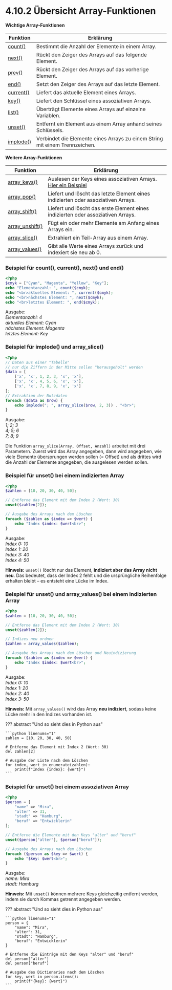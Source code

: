 # 4.10.2 Übersicht Array-Funktionen

**Wichtige Array-Funktionen**

| Funktion | Erklärung |
|----------|-----------|
| [count()](http://php.net/manual/de/function.count.php) | Bestimmt die Anzahl der Elemente in einem Array. |
| [next()](http://php.net/manual/de/function.next.php) | Rückt den Zeiger des Arrays auf das folgende Element. |
| [prev()](http://php.net/manual/de/function.prev.php) | Rückt den Zeiger des Arrays auf das vorherige Element. |
| [end()](http://php.net/manual/de/function.end.php) | Setzt den Zeiger des Arrays auf das letzte Element. |
| [current()](http://php.net/manual/de/function.current.php) | Liefert das aktuelle Element eines Arrays. |
| [key()](http://php.net/manual/de/function.key.php) | Liefert den Schlüssel eines assoziativen Arrays. |
| [list()](http://php.net/manual/de/function.list.php) | Überträgt Elemente eines Arrays auf einzelne Variablen. |
| [unset()](http://php.net/manual/de/function.unset.php) | Entfernt ein Element aus einem Array anhand seines Schlüssels. |
| [implode()](http://php.net/manual/de/function.implode.php) | Verbindet die Elemente eines Arrays zu einem String mit einem Trennzeichen. |



**Weitere Array-Funktionen**

| Funktion | Erklärung |
|----------|-----------|
| [array_keys()](https://www.php.net/manual/de/function.array-keys.php) | Auslesen der Keys eines assoziativen Arrays. [Hier ein Beispiel](./4.3.8ArraysimArray.md) |
| [array_pop()](https://www.php.net/manual/de/function.array-pop.php) | Liefert und löscht das letzte Element eines indizierten oder assoziativen Arrays. |
| [array_shift()](https://www.php.net/manual/de/function.array-shift.php) | Liefert und löscht das erste Element eines indizierten oder assoziativen Arrays. |
| [array_unshift()](https://www.php.net/manual/de/function.array-unshift.php) | Fügt ein oder mehr Elemente am Anfang eines Arrays ein. |
| [array_slice()](https://www.php.net/manual/de/function.array-slice.php) | Extrahiert ein Teil-Array aus einem Array. |
| [array_values()](https://www.php.net/manual/de/function.array-values.php) | Gibt alle Werte eines Arrays zurück und indexiert sie neu ab 0. |


### Beispiel für count(), current(), next() und end()

```php
<?php
$cmyk = ["Cyan", "Magenta", "Yellow", "Key"];
echo "Elementanzahl: ", count($cmyk);
echo "<br>aktuelles Element: ", current($cmyk);
echo "<br>nächstes Element: ", next($cmyk);
echo "<br>letztes Element: ", end($cmyk);
```

Ausgabe:<br>
*Elementanzahl: 4*<br>
*aktuelles Element: Cyan*<br>
*nächstes Element: Magenta*<br>
*letztes Element: Key*

### Beispiel für implode() und array_slice()

```php
<?php
// Daten aus einer "Tabelle"
// nur die Ziffern in der Mitte sollen "herausgeholt" werden
$data = [
    ['x', 'x', 1, 2, 3, 'x', 'x'],
    ['x', 'x', 4, 5, 6, 'x', 'x'],
    ['x', 'x', 7, 8, 9, 'x', 'x']
];
// Extraktion der Nutzdaten
foreach ($data as $row) {
    echo implode("; ", array_slice($row, 2, 3)) . "<br>";
}
```

Ausgabe:<br>
*1; 2; 3*<br>
*4; 5; 6*<br>
*7; 8; 9*

Die Funktion `array_slice(Array, Offset, Anzahl)` arbeitet mit drei Parametern. Zuerst wird das Array angegeben, dann wird angegeben, wie viele Elemente übersprungen werden sollen (= Offset) und als drittes wird die Anzahl der Elemente angegeben, die ausgelesen werden sollen.


### Beispiel für unset() bei einem indizierten Array

```php
<?php
$zahlen = [10, 20, 30, 40, 50];

// Entferne das Element mit dem Index 2 (Wert: 30)
unset($zahlen[2]);

// Ausgabe des Arrays nach dem Löschen
foreach ($zahlen as $index => $wert) {
    echo "Index $index: $wert<br>";
}
```

Ausgabe:<br>
*Index 0: 10*<br>
*Index 1: 20*<br>
*Index 3: 40*<br>
*Index 4: 50*<br>

**Hinweis:** `unset()` löscht nur das Element, **indiziert aber das Array nicht neu**. Das bedeutet, dass der Index 2 fehlt und die ursprüngliche Reihenfolge erhalten bleibt – es entsteht eine Lücke im Index.

### Beispiel für unset() und array_values() bei einem indizierten Array

```php
<?php
$zahlen = [10, 20, 30, 40, 50];

// Entferne das Element mit dem Index 2 (Wert: 30)
unset($zahlen[2]);

// Indizes neu ordnen
$zahlen = array_values($zahlen);

// Ausgabe des Arrays nach dem Löschen und Neuindizierung
foreach ($zahlen as $index => $wert) {
    echo "Index $index: $wert<br>";
}
```

Ausgabe:<br>
*Index 0: 10*<br>
*Index 1: 20*<br>
*Index 2: 40*<br>
*Index 3: 50*<br>

**Hinweis:** Mit `array_values()` wird das Array **neu indiziert**, sodass keine Lücke mehr in den Indizes vorhanden ist.

??? abstract "Und so sieht dies in Python aus"

    ```python linenums="1"
    zahlen = [10, 20, 30, 40, 50]

    # Entferne das Element mit Index 2 (Wert: 30)
    del zahlen[2]

    # Ausgabe der Liste nach dem Löschen
    for index, wert in enumerate(zahlen):
        print(f"Index {index}: {wert}")
    ```

### Beispiel für unset() bei einem assoziativen Array

```php
<?php
$person = [
    "name" => "Mira",
    "alter" => 31,
    "stadt" => "Hamburg",
    "beruf" => "Entwicklerin"
];

// Entferne die Elemente mit den Keys "alter" und "beruf"
unset($person["alter"], $person["beruf"]);

// Ausgabe des Arrays nach dem Löschen
foreach ($person as $key => $wert) {
    echo "$key: $wert<br>";
}
```

Ausgabe:<br>
*name: Mira*<br>
*stadt: Hamburg*<br>

**Hinweis:** Mit `unset()` können mehrere Keys gleichzeitig entfernt werden, indem sie durch Kommas getrennt angegeben werden.


??? abstract "Und so sieht dies in Python aus"

    ```python linenums="1"
    person = {
        "name": "Mira",
        "alter": 31,
        "stadt": "Hamburg",
        "beruf": "Entwicklerin"
    }

    # Entferne die Einträge mit den Keys "alter" und "beruf"
    del person["alter"]
    del person["beruf"]

    # Ausgabe des Dictionaries nach dem Löschen
    for key, wert in person.items():
        print(f"{key}: {wert}")
    ```
